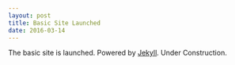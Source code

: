 ```yaml
---
layout: post
title: Basic Site Launched
date: 2016-03-14
---
```


The basic site is launched. Powered by [Jekyll](http://jekyllrb.com). Under Construction.